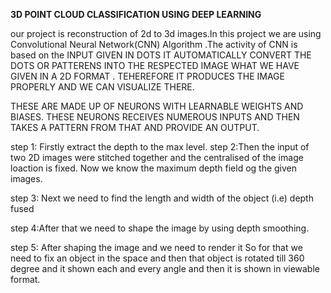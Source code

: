 **3D POINT CLOUD CLASSIFICATION USING DEEP LEARNING**

our project is reconstruction of 2d to 3d images.In this project we are using Convolutional Neural Network(CNN) Algorithm .The activity of CNN is based on the INPUT GIVEN IN DOTS
IT AUTOMATICALLY CONVERT THE DOTS  OR PATTERENS INTO THE
RESPECTED IMAGE WHAT WE HAVE GIVEN IN A 2D FORMAT .
TEHEREFORE IT PRODUCES THE IMAGE PROPERLY AND WE CAN VISUALIZE
THERE.

THESE ARE MADE UP OF NEURONS WITH LEARNABLE WEIGHTS AND BIASES.
THESE NEURONS RECEIVES NUMEROUS INPUTS AND THEN TAKES A PATTERN
FROM THAT AND PROVIDE AN OUTPUT.




step 1: Firstly extract the depth to the
max level.
step 2:Then the input of two 2D images were stitched 
together and the centralised of the image loaction is fixed.
Now we know the maximum depth field og the given images.

step 3: Next we need to find the length and width of the object (i.e) 
depth fused 

step 4:After that we need to shape the image by using 
depth smoothing.

step 5: After shaping the image and we need to render it So for that
we need to fix an object in the space and then that object is 
rotated till 360 degree and it shown each and every angle  and
then it is shown in viewable format.
